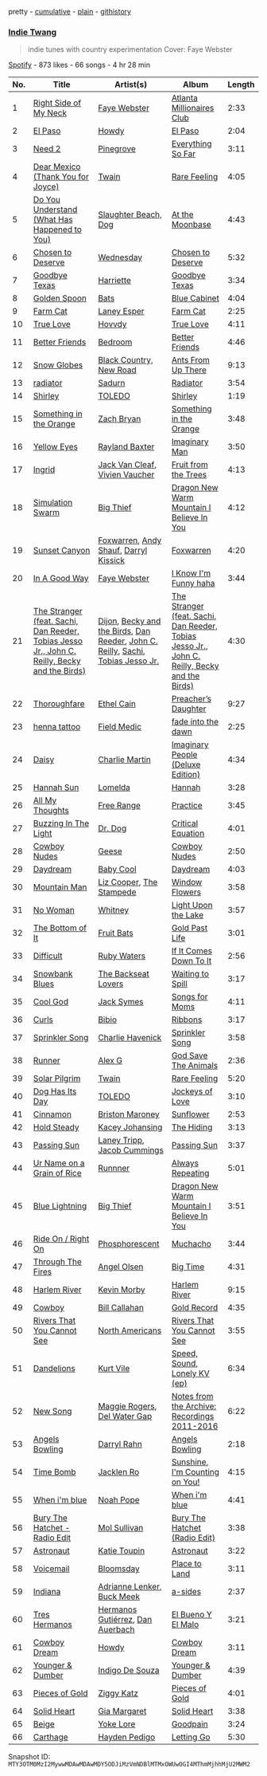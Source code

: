 pretty - [cumulative](/playlists/cumulative/37i9dQZF1DWZ1RmpoqILAO.md) - [plain](/playlists/plain/37i9dQZF1DWZ1RmpoqILAO) - [githistory](https://github.githistory.xyz/mackorone/spotify-playlist-archive/blob/main/playlists/plain/37i9dQZF1DWZ1RmpoqILAO)

### [Indie Twang](https://open.spotify.com/playlist/37i9dQZF1DWZ1RmpoqILAO)

> indie tunes with country experimentation Cover: Faye Webster

[Spotify](https://open.spotify.com/user/spotify) - 873 likes - 66 songs - 4 hr 28 min

| No. | Title | Artist(s) | Album | Length |
|---|---|---|---|---|
| 1 | [Right Side of My Neck](https://open.spotify.com/track/3cxZT78mZDyLsLPJKcTu3U) | [Faye Webster](https://open.spotify.com/artist/5szilpXHcwOqnyKLqGco5j) | [Atlanta Millionaires Club](https://open.spotify.com/album/7jXmmQ1gNTXHyTF7uvH4Tn) | 2:33 |
| 2 | [El Paso](https://open.spotify.com/track/19um4IgOQ8eV3XUTjYZlCJ) | [Howdy](https://open.spotify.com/artist/2y1A93fUkRi2xSbKMwhyzs) | [El Paso](https://open.spotify.com/album/6sreMfL2MuL7GRlNPbiTxw) | 2:04 |
| 3 | [Need 2](https://open.spotify.com/track/3kQfBtkQqgN1fAMfhks8TU) | [Pinegrove](https://open.spotify.com/artist/2gbT6GPXMis0OAkZbEQCYB) | [Everything So Far](https://open.spotify.com/album/7zlf5gmgcFBUSLZpVsh9EE) | 3:11 |
| 4 | [Dear Mexico \(Thank You for Joyce\)](https://open.spotify.com/track/43ntHxVNix1dsWLUoV5y3H) | [Twain](https://open.spotify.com/artist/2tMcnRGaCtfz1ZyTBgHjmW) | [Rare Feeling](https://open.spotify.com/album/0Xmjmy6aocV2jiDiPvV0rt) | 4:05 |
| 5 | [Do You Understand \(What Has Happened to You\)](https://open.spotify.com/track/4t8DWlP3HlE8QmeDtdfZDc) | [Slaughter Beach, Dog](https://open.spotify.com/artist/3lWVgSwutPsiJ8Awm7OTKU) | [At the Moonbase](https://open.spotify.com/album/2t4GC7jaWnVGFqIdusEjSA) | 4:43 |
| 6 | [Chosen to Deserve](https://open.spotify.com/track/4Qw9BVghOFfjUyVWV26m2Q) | [Wednesday](https://open.spotify.com/artist/4j7DrazfBZLLD0OrVoAtEe) | [Chosen to Deserve](https://open.spotify.com/album/7geMCLNLhOhoutnVYES6t9) | 5:32 |
| 7 | [Goodbye Texas](https://open.spotify.com/track/0S0nfzQqlGHthICsbSWG9A) | [Harriette](https://open.spotify.com/artist/4pvvhffb5CTrWsrTCf3tMa) | [Goodbye Texas](https://open.spotify.com/album/7Lw9PSCaFWcZkBTn8D8mS3) | 3:34 |
| 8 | [Golden Spoon](https://open.spotify.com/track/5TtUQ2fh1JzntGcB3mA54l) | [Bats](https://open.spotify.com/artist/4iuECUfKK1Iulmgxt5MObO) | [Blue Cabinet](https://open.spotify.com/album/4qW90vfNhN8R9H1OUhFLfD) | 4:04 |
| 9 | [Farm Cat](https://open.spotify.com/track/2ep9ouVeQUr4dx0LxNMfIs) | [Laney Esper](https://open.spotify.com/artist/7FcC6gSlV7ONLxNUYVFiBO) | [Farm Cat](https://open.spotify.com/album/6hX5lC11zIzBJDVm4Z5YSI) | 2:25 |
| 10 | [True Love](https://open.spotify.com/track/77YpxagBmCQV9cVzSi284F) | [Hovvdy](https://open.spotify.com/artist/59RNNqeEfkq3X5pfOQxZ3C) | [True Love](https://open.spotify.com/album/1rUuIrTj6F1PHo3v9Vlbl6) | 4:11 |
| 11 | [Better Friends](https://open.spotify.com/track/5aH2jkj6VAeuoFfAxdDFo7) | [Bedroom](https://open.spotify.com/artist/7COP1HCvVq1cIpZcLQYoNe) | [Better Friends](https://open.spotify.com/album/1xAaeRGN7LploVcEwBR6TW) | 4:46 |
| 12 | [Snow Globes](https://open.spotify.com/track/0hpDqky5jV8MQqdvMWFv7K) | [Black Country, New Road](https://open.spotify.com/artist/3PP6ghmOlDl2jaKaH0avUN) | [Ants From Up There](https://open.spotify.com/album/21xp7NdU1ajmO1CX0w2Egd) | 9:13 |
| 13 | [radiator](https://open.spotify.com/track/3etIVTF6tbIsRhSDJuj9KA) | [Sadurn](https://open.spotify.com/artist/2uvre6qZ51Tc12CBizuzRI) | [Radiator](https://open.spotify.com/album/5HskvGWXnVcfBg1K2Ff0nA) | 3:54 |
| 14 | [Shirley](https://open.spotify.com/track/3RoXuQNiqtWPigQFfbWqqm) | [TOLEDO](https://open.spotify.com/artist/2xK3hBpuuHSxmHr96TzgDO) | [Shirley](https://open.spotify.com/album/1yAdXJsVvczv434ikVJf5I) | 1:19 |
| 15 | [Something in the Orange](https://open.spotify.com/track/3WMj8moIAXJhHsyLaqIIHI) | [Zach Bryan](https://open.spotify.com/artist/40ZNYROS4zLfyyBSs2PGe2) | [Something in the Orange](https://open.spotify.com/album/1CmTOKCeyz1aHH04OwvTPv) | 3:48 |
| 16 | [Yellow Eyes](https://open.spotify.com/track/3HOXNIj8NjlgjQiBd3YVIi) | [Rayland Baxter](https://open.spotify.com/artist/251UrhgNbMr15NLzQ2KyKq) | [Imaginary Man](https://open.spotify.com/album/72YUTJrAuTuSHSVrgixbor) | 3:50 |
| 17 | [Ingrid](https://open.spotify.com/track/3b0W6ug1PR4THfn1WZ4uix) | [Jack Van Cleaf](https://open.spotify.com/artist/7nW46aJfNHxK9Y3M5Dhadk), [Vivien Vaucher](https://open.spotify.com/artist/6vxUFxsCMM6r1sFrdMXeJY) | [Fruit from the Trees](https://open.spotify.com/album/0TuAocqQPGkAMpdXsaWJxO) | 4:13 |
| 18 | [Simulation Swarm](https://open.spotify.com/track/2FwDApgXk91kXvqy2oB7dz) | [Big Thief](https://open.spotify.com/artist/5QdyldG4Fl4TPiOIeMNpBZ) | [Dragon New Warm Mountain I Believe In You](https://open.spotify.com/album/7Ln81p86r5cCsesd3KBWIY) | 4:12 |
| 19 | [Sunset Canyon](https://open.spotify.com/track/4YvOkz9IrldHkWiDZremSr) | [Foxwarren](https://open.spotify.com/artist/2dPIBvg7mU59dCTGjhPylV), [Andy Shauf](https://open.spotify.com/artist/5mFKYdmiYwNJTDtSzgFyQx), [Darryl Kissick](https://open.spotify.com/artist/1VbP2VbyU1Ht1wtIAMn4Gc) | [Foxwarren](https://open.spotify.com/album/27NP9XgsqFi9sfV9RZaqOa) | 4:20 |
| 20 | [In A Good Way](https://open.spotify.com/track/2VYnlKxB8jpbCeLUjQsebc) | [Faye Webster](https://open.spotify.com/artist/5szilpXHcwOqnyKLqGco5j) | [I Know I'm Funny haha](https://open.spotify.com/album/424bxvpYyNDM2DFFibeKs0) | 3:44 |
| 21 | [The Stranger \(feat\. Sachi, Dan Reeder, Tobias Jesso Jr., John C\. Reilly, Becky and the Birds\)](https://open.spotify.com/track/2TfcFXI1FOsO5HCz4X6uRk) | [Dijon](https://open.spotify.com/artist/0knGpCTbmG4ctl1wzYRZs4), [Becky and the Birds](https://open.spotify.com/artist/52MMXmgPC7kDNIYUxCeh8d), [Dan Reeder](https://open.spotify.com/artist/4pzjm2iMtclScYmoJ7q9tD), [John C\. Reilly](https://open.spotify.com/artist/5SL8972vfCQ4PFqlmf9B5G), [Sachi](https://open.spotify.com/artist/0RvKwfTA8QrkZfXm7cflNr), [Tobias Jesso Jr.](https://open.spotify.com/artist/3RosuARXNIOfNYoJXR7fzA) | [The Stranger \(feat\. Sachi, Dan Reeder, Tobias Jesso Jr., John C\. Reilly, Becky and the Birds\)](https://open.spotify.com/album/0eqovZBbtZFa07tA9OGcWt) | 4:30 |
| 22 | [Thoroughfare](https://open.spotify.com/track/04P1ylRDzyxBIl9W0UNWXC) | [Ethel Cain](https://open.spotify.com/artist/0avMDS4HyoCEP6RqZJWpY2) | [Preacher’s Daughter](https://open.spotify.com/album/3WmujGwOS0ANHkJRnMH6n8) | 9:27 |
| 23 | [henna tattoo](https://open.spotify.com/track/7rIHxFXrmVnl8OJxOtut6A) | [Field Medic](https://open.spotify.com/artist/4wMfqR1EZagrSlYndItxGQ) | [fade into the dawn](https://open.spotify.com/album/6ZXR63Ak9IBfg6NkbBxFKA) | 2:25 |
| 24 | [Daisy](https://open.spotify.com/track/5R27EWWvm93ihBXaIebEqr) | [Charlie Martin](https://open.spotify.com/artist/4FAFa9p2vpYWRZdUpcAKH4) | [Imaginary People \(Deluxe Edition\)](https://open.spotify.com/album/5xLq48DQQuDbvcdM9ofNwv) | 4:34 |
| 25 | [Hannah Sun](https://open.spotify.com/track/4neuBR5NvjaYqAfj2vPbig) | [Lomelda](https://open.spotify.com/artist/6zcDLZ62JsbVM1nLrQMzi4) | [Hannah](https://open.spotify.com/album/0xyYtBmta0jBeqXOJsocSJ) | 3:28 |
| 26 | [All My Thoughts](https://open.spotify.com/track/1hZ8HcjYNAn14cuGSRZT1K) | [Free Range](https://open.spotify.com/artist/2aPB7TI5mAleSnK0Fm0YVP) | [Practice](https://open.spotify.com/album/0pvTFpzVYUErZJTeDO7opu) | 3:45 |
| 27 | [Buzzing In The Light](https://open.spotify.com/track/4rTftcEWlMXJsj7IfOUnjZ) | [Dr\. Dog](https://open.spotify.com/artist/4mLJ3XfOM5FPjSAWdQ2Jk7) | [Critical Equation](https://open.spotify.com/album/2NsHYx621pWYlCrJFhTDaq) | 4:01 |
| 28 | [Cowboy Nudes](https://open.spotify.com/track/4GBIZMasDFztSQfK0IrNh6) | [Geese](https://open.spotify.com/artist/0WCo84qtCKfbyIf1lqQWB4) | [Cowboy Nudes](https://open.spotify.com/album/04qJMoLGlPcBHGNt3RoEFG) | 2:50 |
| 29 | [Daydream](https://open.spotify.com/track/2Mh9ifVSvGj6l80ZPi9o7Q) | [Baby Cool](https://open.spotify.com/artist/6tChZB9BU0fHdHrrwU5vgb) | [Daydream](https://open.spotify.com/album/4bTMGUi39C1EEMJW8Fmpbd) | 4:03 |
| 30 | [Mountain Man](https://open.spotify.com/track/3QnxeNu890sL0Lcfy0iFzQ) | [Liz Cooper](https://open.spotify.com/artist/58irgKwXTjCCuYQB58aXeH), [The Stampede](https://open.spotify.com/artist/6naWDjIIvxOhHfu99ubAC7) | [Window Flowers](https://open.spotify.com/album/799tX7gorQNl08X2e6Bdt8) | 3:58 |
| 31 | [No Woman](https://open.spotify.com/track/5KPXcfXaGOaWUqOHLDXFRP) | [Whitney](https://open.spotify.com/artist/32aUoW94mJ7xTJI7fG0V1G) | [Light Upon the Lake](https://open.spotify.com/album/3UhUTuYtGypQWuhqqoImsv) | 3:57 |
| 32 | [The Bottom of It](https://open.spotify.com/track/6tZetCGfhxPh5ZIKCGmaKq) | [Fruit Bats](https://open.spotify.com/artist/6Qm9stX6XO1a4c7BXQDDgc) | [Gold Past Life](https://open.spotify.com/album/4fu8RdgNHUGQ61GP0sILpp) | 3:01 |
| 33 | [Difficult](https://open.spotify.com/track/6TV5YIX27b0ewliqXo5gWx) | [Ruby Waters](https://open.spotify.com/artist/5ybU1P0ufoGH5CMclUKebd) | [If It Comes Down To It](https://open.spotify.com/album/5V68mtjh04q5DvhyYnmmBw) | 2:56 |
| 34 | [Snowbank Blues](https://open.spotify.com/track/3SsGrCb1eaSpGhRDqPaTln) | [The Backseat Lovers](https://open.spotify.com/artist/6p2HnfM955TI1bX34dkLnI) | [Waiting to Spill](https://open.spotify.com/album/2Gb2plO2TkNRIgoCuJGm7C) | 3:17 |
| 35 | [Cool God](https://open.spotify.com/track/0nJkRTWpbpTYxHVNk4bMlb) | [Jack Symes](https://open.spotify.com/artist/3w86RIwTE80NR3m54obsgz) | [Songs for Moms](https://open.spotify.com/album/4tIlizlhNok4XGEXjrSVp6) | 4:11 |
| 36 | [Curls](https://open.spotify.com/track/3bylizl2h9xMjnP8fRKrdz) | [Bibio](https://open.spotify.com/artist/0qzzGu8qpbXYpzgV52wOFT) | [Ribbons](https://open.spotify.com/album/6BmbMSgAflE0vEOeey6zO7) | 3:17 |
| 37 | [Sprinkler Song](https://open.spotify.com/track/5AjnU8UASsUymoryckJ8Ak) | [Charlie Havenick](https://open.spotify.com/artist/3pKBOpNvBfoytn7fNArMHi) | [Sprinkler Song](https://open.spotify.com/album/2uzdT65t9cTJeekpeI3nHy) | 3:58 |
| 38 | [Runner](https://open.spotify.com/track/5DRnssBoVo8e7uAQZkNT8O) | [Alex G](https://open.spotify.com/artist/6lcwlkAjBPSKnFBZjjZFJs) | [God Save The Animals](https://open.spotify.com/album/6TzgWk5HZItbFmMT7hH4bU) | 2:36 |
| 39 | [Solar Pilgrim](https://open.spotify.com/track/1UhfqG8us3X5rygBwy4POa) | [Twain](https://open.spotify.com/artist/2tMcnRGaCtfz1ZyTBgHjmW) | [Rare Feeling](https://open.spotify.com/album/0Xmjmy6aocV2jiDiPvV0rt) | 5:20 |
| 40 | [Dog Has Its Day](https://open.spotify.com/track/0XDMbuw3mMWjRkvL9Pb2uV) | [TOLEDO](https://open.spotify.com/artist/2xK3hBpuuHSxmHr96TzgDO) | [Jockeys of Love](https://open.spotify.com/album/3yAepUj1zxXIt5g7w6uvYT) | 3:10 |
| 41 | [Cinnamon](https://open.spotify.com/track/6KqgHLhsyScGQtoclGOnHv) | [Briston Maroney](https://open.spotify.com/artist/7vtSUU3zpHeYJfX6BPNrJd) | [Sunflower](https://open.spotify.com/album/09VQgw9zdYyTRCvQMY3lK3) | 2:53 |
| 42 | [Hold Steady](https://open.spotify.com/track/4feJkKbKSeuVVquVUWZXSi) | [Kacey Johansing](https://open.spotify.com/artist/5V1yrA8FrMhKkl4rCu6flc) | [The Hiding](https://open.spotify.com/album/2bVhjBuYON1SBpSieHpd2h) | 3:13 |
| 43 | [Passing Sun](https://open.spotify.com/track/1vi7SVPptcxAXxoYUzGyWT) | [Laney Tripp](https://open.spotify.com/artist/2oHONIRqxXSaM6rAtMNps8), [Jacob Cummings](https://open.spotify.com/artist/7skiCmlFbtPe0anDfCCPXm) | [Passing Sun](https://open.spotify.com/album/103zyTkSJ2fNbHOjwNslR9) | 3:37 |
| 44 | [Ur Name on a Grain of Rice](https://open.spotify.com/track/6RmefriEmuqmToFqMlvwlF) | [Runnner](https://open.spotify.com/artist/7adlRX57hqe6Pc4YHrSGG0) | [Always Repeating](https://open.spotify.com/album/3UQh0f5HtW2WmcwMvjhiIJ) | 5:01 |
| 45 | [Blue Lightning](https://open.spotify.com/track/2PNvb2hdbbAvWCjybGbqXO) | [Big Thief](https://open.spotify.com/artist/5QdyldG4Fl4TPiOIeMNpBZ) | [Dragon New Warm Mountain I Believe In You](https://open.spotify.com/album/7Ln81p86r5cCsesd3KBWIY) | 3:51 |
| 46 | [Ride On / Right On](https://open.spotify.com/track/7Ep6MLL8ATx0fFczswsvR5) | [Phosphorescent](https://open.spotify.com/artist/57kIMCLPgkzQlXjblX7XXP) | [Muchacho](https://open.spotify.com/album/6rAJ4I8SpPMJj0guCZiAI8) | 3:44 |
| 47 | [Through The Fires](https://open.spotify.com/track/3Eh3wDt6HDAx8mxDrOxIsQ) | [Angel Olsen](https://open.spotify.com/artist/6mKqFxGMS5TGDZI3XkT5Rt) | [Big Time](https://open.spotify.com/album/02R7PREL8nCr02CEYLy7YH) | 4:31 |
| 48 | [Harlem River](https://open.spotify.com/track/0cDQyfkR7kYIBITKccaDmN) | [Kevin Morby](https://open.spotify.com/artist/6fxk3UXHTFYET8qCT9WlBF) | [Harlem River](https://open.spotify.com/album/0DP6oSVu75inYj3jJ7tvLR) | 9:15 |
| 49 | [Cowboy](https://open.spotify.com/track/1Pxk92XAQEuTGWvu9w4OGN) | [Bill Callahan](https://open.spotify.com/artist/7gqsi6aBSkRMJoL9psKqMr) | [Gold Record](https://open.spotify.com/album/309GzmwSB1Aj3gh8Tpp3Fo) | 4:35 |
| 50 | [Rivers That You Cannot See](https://open.spotify.com/track/3FtbB9OOYaoxnn18aezZRh) | [North Americans](https://open.spotify.com/artist/0SsM5OCOiiwycZIO63OT1S) | [Rivers That You Cannot See](https://open.spotify.com/album/35iioCINJwSsujHf6csIMy) | 3:55 |
| 51 | [Dandelions](https://open.spotify.com/track/15ABFJbl41BsIKFWGKfmZ7) | [Kurt Vile](https://open.spotify.com/artist/5gspAQIAH8nJUrMYgXjCJ2) | [Speed, Sound, Lonely KV \(ep\)](https://open.spotify.com/album/74liwAdWZN6PljZ7COrEe6) | 6:34 |
| 52 | [New Song](https://open.spotify.com/track/3PUMPtOSeXSJsBvK43K96b) | [Maggie Rogers](https://open.spotify.com/artist/4NZvixzsSefsNiIqXn0NDe), [Del Water Gap](https://open.spotify.com/artist/0xPoVNPnxIIUS1vrxAYV00) | [Notes from the Archive: Recordings 2011\-2016](https://open.spotify.com/album/2li1FMT6riytgLdq4Eu4rb) | 6:22 |
| 53 | [Angels Bowling](https://open.spotify.com/track/6i7nxi0UXihzEUoIaU9Mku) | [Darryl Rahn](https://open.spotify.com/artist/2eogPRB3PTDU7KOd99s4UA) | [Angels Bowling](https://open.spotify.com/album/18IQDpZlz1jlYmnKy3graV) | 2:18 |
| 54 | [Time Bomb](https://open.spotify.com/track/0OdzC5KFzqugM9XjQF599R) | [Jacklen Ro](https://open.spotify.com/artist/02V9xHLkyNSvfSbJka7HhX) | [Sunshine, I'm Counting on You!](https://open.spotify.com/album/0Flk6B4XLCxviaNVfsTZwO) | 4:15 |
| 55 | [When i'm blue](https://open.spotify.com/track/6cGn9xx5G24Zh6NnhR2bgX) | [Noah Pope](https://open.spotify.com/artist/2o5q7YGI95tcmQHA3BfZUy) | [When i'm blue](https://open.spotify.com/album/6k3dF48Vor07wvqRkcL9cC) | 4:41 |
| 56 | [Bury The Hatchet \- Radio Edit](https://open.spotify.com/track/731pNkRH6bnlhDGZQLRWJs) | [Mol Sullivan](https://open.spotify.com/artist/3oYFKaeq39nYQsW6z6LX3T) | [Bury The Hatchet \(Radio Edit\)](https://open.spotify.com/album/6nWAsgxghVFT7xXP0EY4aF) | 3:38 |
| 57 | [Astronaut](https://open.spotify.com/track/39XuhccP5xec13dC02yIS0) | [Katie Toupin](https://open.spotify.com/artist/3tUGR3ozsws0k6X36EX6UH) | [Astronaut](https://open.spotify.com/album/2otQW146DtK0V0TiOVe83O) | 3:22 |
| 58 | [Voicemail](https://open.spotify.com/track/1BhIBuQqcc797NM9gwJWwE) | [Bloomsday](https://open.spotify.com/artist/6DhYH5Yx7mZG0qkBmioMbI) | [Place to Land](https://open.spotify.com/album/55pfu2IeDDtlhtKuFl1krR) | 3:11 |
| 59 | [Indiana](https://open.spotify.com/track/4yVrfsUNtc5RS7nbOv8hHA) | [Adrianne Lenker](https://open.spotify.com/artist/4aKWmkWAKviFlyvHYPTNQY), [Buck Meek](https://open.spotify.com/artist/4mYY0UqYdvgdz60psupYBR) | [a\-sides](https://open.spotify.com/album/5rwqvk7OpTco8gcX8LarT1) | 2:37 |
| 60 | [Tres Hermanos](https://open.spotify.com/track/4TesXLELrAp8TPGHckP6Ap) | [Hermanos Gutiérrez](https://open.spotify.com/artist/73mSg0dykFyhvU96tb5xQV), [Dan Auerbach](https://open.spotify.com/artist/6YWdHD3R863Apw1hkx3BwC) | [El Bueno Y El Malo](https://open.spotify.com/album/2kfqCsmR9Uw43ruDP2hjPZ) | 3:21 |
| 61 | [Cowboy Dream](https://open.spotify.com/track/43SSANT3vfxLkLdriz3VFp) | [Howdy](https://open.spotify.com/artist/2y1A93fUkRi2xSbKMwhyzs) | [Cowboy Dream](https://open.spotify.com/album/0W8iflSWh33zJ4GjepIL9E) | 3:11 |
| 62 | [Younger & Dumber](https://open.spotify.com/track/0EWHn0McVO8Ewbkqvh53AD) | [Indigo De Souza](https://open.spotify.com/artist/3ir2pF2mkiEWqyPenKTh5e) | [Younger & Dumber](https://open.spotify.com/album/6p8GkgR2aYrKcr1OVMS25k) | 4:39 |
| 63 | [Pieces of Gold](https://open.spotify.com/track/5TtOVNkBiVYxs4MRgwOTqy) | [Ziggy Katz](https://open.spotify.com/artist/1kCey8cRpDpF2WsW0jPLVI) | [Pieces of Gold](https://open.spotify.com/album/5N1Ar0YY5Fjdyo2Yu675E3) | 4:01 |
| 64 | [Solid Heart](https://open.spotify.com/track/7lT9thtYRU1l8eW9pTZPPa) | [Gia Margaret](https://open.spotify.com/artist/7fnMav7xXJwwjbyWbSjF4C) | [Solid Heart](https://open.spotify.com/album/3Hc7MbrPHYONVqCjzZYxmA) | 3:38 |
| 65 | [Beige](https://open.spotify.com/track/7uYQELhe7g6QLIzZDOlhbW) | [Yoke Lore](https://open.spotify.com/artist/7FU0xCgmSYQEiBeevUqQ4S) | [Goodpain](https://open.spotify.com/album/7soDnur2TfBoEJETTCws91) | 3:24 |
| 66 | [Carthage](https://open.spotify.com/track/5T2rPvGAbs5Z6CLXXbh3jX) | [Hayden Pedigo](https://open.spotify.com/artist/4OR0gbDLGgJ4fxoXB0ZCYZ) | [Letting Go](https://open.spotify.com/album/46N1u5BuUGsZlj7pij2JRK) | 5:30 |

Snapshot ID: `MTY3OTM0MzI2MywwMDAwMDAwMDY5ODJiMzVmNDBlMTMxOWUwOGI4MThmMjhhMjU2MWM2`
